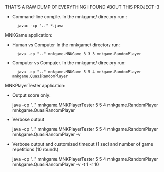 THAT'S A RAW DUMP OF EVERYTHING I FOUND ABOUT THIS PROJECT :3


- Command-line compile.  In the mnkgame/ directory run::

		javac -cp ".." *.java


MNKGame application:

- Human vs Computer.  In the mnkgame/ directory run:
	
		java -cp ".." mnkgame.MNKGame 3 3 3 mnkgame.RandomPlayer


- Computer vs Computer. In the mnkgame/ directory run:

		java -cp ".." mnkgame.MNKGame 5 5 4 mnkgame.RandomPlayer mnkgame.QuasiRandomPlayer


MNKPlayerTester application:

- Output score only:

	java -cp ".." mnkgame.MNKPlayerTester 5 5 4 mnkgame.RandomPlayer mnkgame.QuasiRandomPlayer

- Verbose output

	java -cp ".." mnkgame.MNKPlayerTester 5 5 4 mnkgame.RandomPlayer mnkgame.QuasiRandomPlayer -v


- Verbose output and customized timeout (1 sec) and number of game repetitions (10 rounds)


	java -cp ".." mnkgame.MNKPlayerTester 5 5 4 mnkgame.RandomPlayer mnkgame.QuasiRandomPlayer -v -t 1 -r 10


